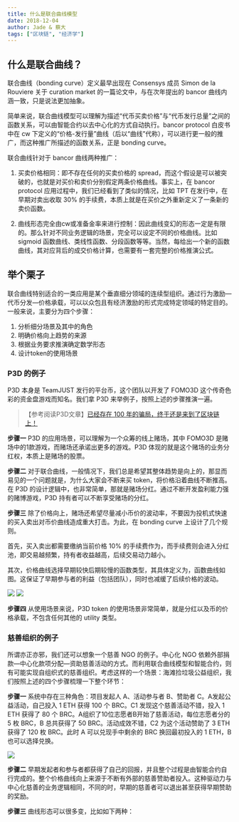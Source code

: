 ```yaml
---
title: 什么是联合曲线模型
date: 2018-12-04
author: Jade & 蔡大
tags: ["区块链", "经济学"]
---
```


## 什么是联合曲线？

联合曲线（bonding curve）定义最早出现在 Consensys 成员 Simon de la Rouviere 关于 curation market 的一篇论文中，与在次年提出的 bancor 曲线内涵一致，只是说法更加抽象。

简单来说，联合曲线模型可以理解为描述“代币买卖价格”与“代币发行总量”之间的函数关系，可以由智能合约以去中心化的方式自动执行。bancor protocol 白皮书中在 cw 下定义的“价格-发行量”曲线（后以“曲线”代称），可以进行更一般的推广，而这种推广所描述的函数关系，正是 bonding curve。

联合曲线针对于 bancor 曲线两种推广：

1. 买卖价格相同：即不存在任何的买卖价格的 spread，而这个假设是可以被突破的，也就是对买价和卖价分别假定两条价格曲线。事实上，在 bancor protocol 应用过程中，我们已经看到了类似的情况，比如 TPT 在发行中，在早期对卖出收取 30% 的手续费，本质上就是在买价之外重新定义了一条新的卖价函数。

2. 曲线形态完全由cw或准备金率来进行控制：因此曲线变幻的形态一定是有限的。那么针对不同业务逻辑的场景，完全可以设定不同的价格曲线。比如 sigmoid 函数曲线、类线性函数、分段函数等等。当然，每给出一个新的函数曲线，其对应背后的成交价格计算，也需要有一套完整的价格推演公式。

## 举个栗子

联合曲线特别适合的一类应用是某个垂直细分领域的连续型组织。通过行为激励—代币分发—价格承载，可以以众包且有经济激励的形式完成特定领域的特定目的。一般来说，主要分为四个步骤：
1. 分析细分场景及其中的角色
2. 明确价格向上趋势的来源
3. 根据业务要求推演确定数学形态
4. 设计token的使用场景

### P3D 的例子

P3D 本身是 TeamJUST 发行的平台币，这个团队以开发了 FOMO3D 这个传奇色彩的资金盘游戏而知名。我们拿 P3D 来举例子，按照上述的步骤推演一遍。
> 【参考阅读P3D文章】[已经存在 100 年的骗局，终于还是来到了区块链上！](https://mp.weixin.qq.com/s?__biz=MzA5MzkwOTgxNg==&mid=2448102046&idx=1&sn=82074ef6d692006786db54645bc6e31d&chksm=844914c9b33e9ddf45127dee30e484090a202bc7b619dbd933f4993895084617b0737ec0fb03&token=839484210&lang=zh_CN&scene=21#wechat_redirect)

**步骤一** P3D 的应用场景，可以理解为一个众筹的线上赌场，其中 FOMO3D 是赌场中的1款游戏，而赌场还承诺出更多的游戏。P3D 体现的就是这个赌场的业务分红权，本质上是赌场的股票。

**步骤二** 对于联合曲线，一般情况下，我们总是希望其整体趋势是向上的，那显而易见的一个问题就是，为什么大家会不断来买 token，将价格沿着曲线不断推高。
在 P3D 的设计逻辑中，也非常简单，那就是赌场分红。通过不断开发盈利能力强的赌博游戏，P3D 持有者可以不断享受赌场的分红。

**步骤三** 除了价格向上，赌场还希望尽量减小币价的波动率，不要因为投机式快速的买入卖出对币价曲线造成重大打击。为此，在 bonding curve 上设计了几个规则。

首先，买入卖出都需要缴纳当前价格 10% 的手续费作为，而手续费则会进入分红池，即交易越频繁，持有者收益越高，后续交易动力越小。

其次，价格曲线选择早期较快后期较慢的函数类型，其具体定义为，函数曲线如图。这保证了早期参与者的利益（包括团队），同时也减缓了后续价格的波动。

![](https://cosmosrepair-1257028016.cos.ap-beijing.myqcloud.com/2019-07-02-640%20-8-.jpeg)
![](https://cosmosrepair-1257028016.cos.ap-beijing.myqcloud.com/2019-07-02-640%20-9-.jpeg)

**步骤四** 从使用场景来说，P3D token 的使用场景非常简单，就是分红以及币的价格承载，不包含任何其他的 utility 类型。

### 慈善组织的例子

所谓亦正亦邪，我们还可以想象一个慈善 NGO 的例子。中心化 NGO 依赖外部捐款—中心化款项分配—资助慈善活动的方式。而利用联合曲线模型和智能合约，则有可能实现自组织式的慈善组织。考虑这样的一个场景：海滩捡垃圾公益组织，我们按照上述的四个步骤梳理一下整个环节：

**步骤一** 系统中存在三种角色：项目发起人 A、活动参与者 B、赞助者 C。A发起公益活动，自己投入 1 ETH 获得 100 个 BRC。C1 发现这个慈善活动不错，投入 1 ETH 获得了 80 个 BRC。A组织了10位志愿者B开始了慈善活动，每位志愿者分的 5 枚 BRC，B 总共获得了 50 BRC。活动成效不错，C2 为这个活动赞助了 3 ETH 获得了 120 枚 BRC。此时 A 可以兑现手中剩余的 BRC 换回最初投入的 1 ETH，B 也可以选择兑换。

![](https://cosmosrepair-1257028016.cos.ap-beijing.myqcloud.com/2019-07-02-640%20-10-.jpeg)

**步骤二** 早期发起者和参与者都获得了自己的回报，并且整个过程是由智能合约自行完成的。整个价格曲线向上来源于不断有外部的慈善赞助者投入。这种驱动力与中心化慈善的业务逻辑相同，不同的时，早期的慈善者可以退出甚至获得早期赞助的奖励。

**步骤三** 曲线形态可以很多变，比如如下两种：
